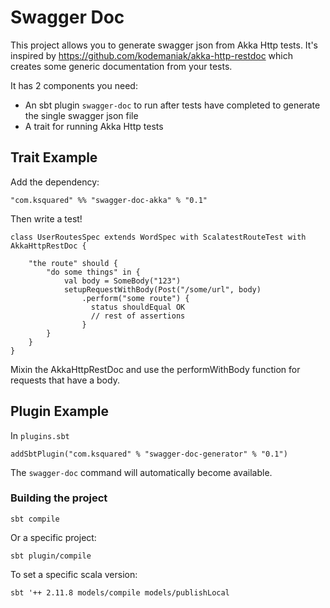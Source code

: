 Swagger Doc
========

This project allows you to generate swagger json from Akka Http tests.
It's inspired by https://github.com/kodemaniak/akka-http-restdoc which creates
some generic documentation from your tests.

It has 2 components you need:

* An sbt plugin `swagger-doc` to run after tests have completed to generate the single swagger json file
* A trait for running Akka Http tests

## Trait Example

Add the dependency:

`"com.ksquared" %% "swagger-doc-akka" % "0.1"`

Then write a test!

```
class UserRoutesSpec extends WordSpec with ScalatestRouteTest with AkkaHttpRestDoc {

    "the route" should {
        "do some things" in {
            val body = SomeBody("123")
            setupRequestWithBody(Post("/some/url", body)
                .perform("some route") {
                  status shouldEqual OK
                  // rest of assertions
                }
        }
    }
}
```

Mixin the AkkaHttpRestDoc and use the performWithBody function for requests that have a body.

## Plugin Example

In `plugins.sbt`

`addSbtPlugin("com.ksquared" % "swagger-doc-generator" % "0.1")`

The `swagger-doc` command will automatically become available.

### Building the project

`sbt compile`

Or a specific project:

`sbt plugin/compile`

To set a specific scala version:

`sbt '++ 2.11.8 models/compile models/publishLocal`

